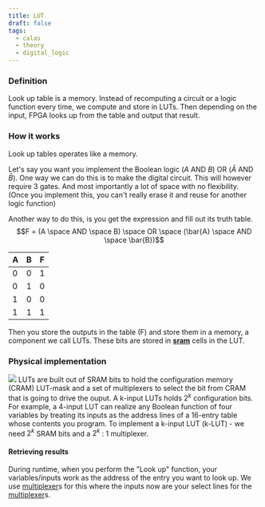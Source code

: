 ```yaml
---
title: LUT
draft: false
tags:
  - calas
  - theory
  - digital_logic
---
```

### Definition
Look up table is a memory. Instead of recomputing a circuit or a logic function every time, we compute and store in LUTs. Then depending on the input, FPGA looks up from the table and output that result.

### How it works
Look up tables operates like a memory. 

Let's say you want you implement the Boolean logic ($A$ AND $B$) OR ($\bar{A}$ AND $\bar{B}$). 
One way we can do this is to make the digital circuit. This will however require 3 gates. And most importantly a lot of space with no flexibility. (Once you implement this, you can't really erase it and reuse for another logic function)

Another way to do this, is you get the expression and fill out its truth table. 
$$F = (A \space AND  \space B) \space  OR \space  (\bar{A} \space AND \space  \bar{B})$$
<div class="flexible-table">

| A   | B   | F   |
| --- | --- | --- |
| 0   | 0   | 1   |
| 0   | 1   | 0   |
| 1   | 0   | 0   |
| 1   | 1   | 1   |

</div>

Then you store the outputs in the table (F) and store them in a memory, a component we call LUTs. These bits are stored in **[sram](/posts/postspostsdigital-logic-circuitssram/)** cells in the LUT.


### Physical implementation

![](/images/Pasted%20image%2020250528150104.png)
LUTs are built out of SRAM bits to hold the configuration memory (CRAM) LUT-mask and a set of multiplexers to select the bit from CRAM that is going to drive the ouput.
A k-input LUTs holds $2^k$ configuration bits. For example, a 4-input LUT can realize any Boolean function of four variables by treating its inputs as the address lines of a 16-entry table whose contents you program.
To implement a k-input LUT (k-LUT) - we need $2^k$ SRAM bits and a $2^k$ : 1 multiplexer.

#### Retrieving results

During runtime, when you perform the "Look up" function, your variables/inputs work as the address of the entry you want to look up. We use [multiplexer](/posts/multiplexer/)s for this where the inputs now are your select lines for the [multiplexer](/posts/multiplexer/)s.
